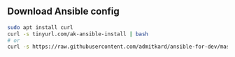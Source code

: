 ## Download Ansible config

```sh
sudo apt install curl
curl -s tinyurl.com/ak-ansible-install | bash
# or
curl -s https://raw.githubusercontent.com/admitkard/ansible-for-dev/master/install.sh | bash
```
